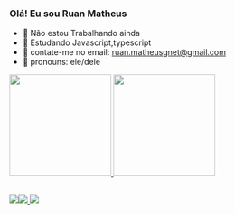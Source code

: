 ### Olá! Eu sou Ruan Matheus

- 🔭 Não estou Trabalhando ainda
- 🌱 Estudando Javascript,typescript 
- 👯 contate-me no email: ruan.matheusgnet@gmail.com
- 🤔 pronouns: ele/dele 

<div> 
  <a href="https://github.com/mizure04k">
  <img height="180cm" src="https://github-readme-stats.vercel.app/api?username=mizure04k&show_icons=true&theme=dark&include_all_commits=true&count_private=true"/>
  <img height="180cm" src="htps://github-readme-stats.vercel.app/api/top-langs/?username=mizure04k&layout=compact&langs_count=16&theme=dark"/>
  </div>
  
   ##
  
  <div>
    <a href="https://instagram.com/mizurex5" target="_blank"><img src="https://img.shields.io/badge/Instagram-%23E440eF?style=for-the-badge&logo=instagram&logoColor=white"
    <a href="https://discord.gg/mizurekkkkkk04#3719" target="_blank"><img src="https://img.shields.io/badge/Discord-7289DA?style=for-the-badge&logo=Discord&logoColor=white" target="_blank">
    </a>
      <a href="mailto:ruan.matheusgnet@gmail.com.tech"><img src="https://img.shields.io/badge/Gmail-%23333?style=for-the-badge&logo=gmail&logoColor=white" target="_blank"></a>  
    
    
                                                                      
  </div>
    
    
  
  
